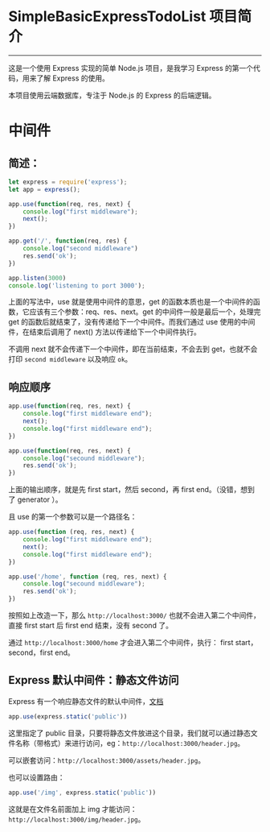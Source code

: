# SimpleBasicExpressTodoList 项目简介
---
这是一个使用 Express 实现的简单 Node.js 项目，是我学习 Express 的第一个代码，用来了解 Express 的使用。

本项目使用云端数据库，专注于 Node.js 的 Express 的后端逻辑。

# 中间件

## 简述：

```javascript
let express = require('express');
let app = express();

app.use(function(req, res, next) {
    console.log("first middleware");
    next();
})

app.get('/', function(req, res) {
    console.log("second middleware")
    res.send('ok');
})

app.listen(3000)
console.log('listening to port 3000');
```

上面的写法中，use 就是使用中间件的意思，get 的函数本质也是一个中间件的函数，它应该有三个参数：req、res、next。get 的中间件一般是最后一个，处理完 get 的函数后就结束了，没有传递给下一个中间件。而我们通过 use  使用的中间件，在结束后调用了 next() 方法以传递给下一个中间件执行。

不调用 next  就不会传递下一个中间件，即在当前结束，不会去到 get，也就不会打印 `second middleware` 以及响应 `ok`。

## 响应顺序

```javascript
app.use(function(req, res, next) {
    console.log("first middleware end");
    next();
    console.log("first middleware end");
})

app.use(function(req, res, next) {
    console.log("secound middleware");
    res.send('ok');
})
```

上面的输出顺序，就是先 first start，然后 second，再 first end。（没错，想到了 generator ）。

且 use 的第一个参数可以是一个路径名：

```javascript
app.use(function (req, res, next) {
    console.log("first middleware end");
    next();
    console.log("first middleware end");
})

app.use('/home', function (req, res, next) {
    console.log("secound middleware");
    res.send('ok');
})
```

按照如上改造一下，那么 `http://localhost:3000/` 也就不会进入第二个中间件，直接 first start 后 first end 结束，没有 second 了。

通过 `http://localhost:3000/home` 才会进入第二个中间件，执行： first start，second，first end。

## Express 默认中间件：静态文件访问

Express 有一个响应静态文件的默认中间件，[文档](http://www.expressjs.com.cn/starter/static-files.html)

```javascript
app.use(express.static('public'))
```

这里指定了 public 目录，只要将静态文件放进这个目录，我们就可以通过静态文件名称（带格式）来进行访问，eg：`http://localhost:3000/header.jpg`。

可以嵌套访问：`http://localhost:3000/assets/header.jpg`。

也可以设置路由：

```javascript
app.use('/img', express.static('public'))
```

这就是在文件名前面加上 img 才能访问：`http://localhost:3000/img/header.jpg`。

